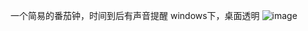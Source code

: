 一个简易的番茄钟，时间到后有声音提醒
windows下，桌面透明
![image](https://github.com/user-attachments/assets/0a44250a-f6fd-48fc-91b9-404aac44b8d1)
